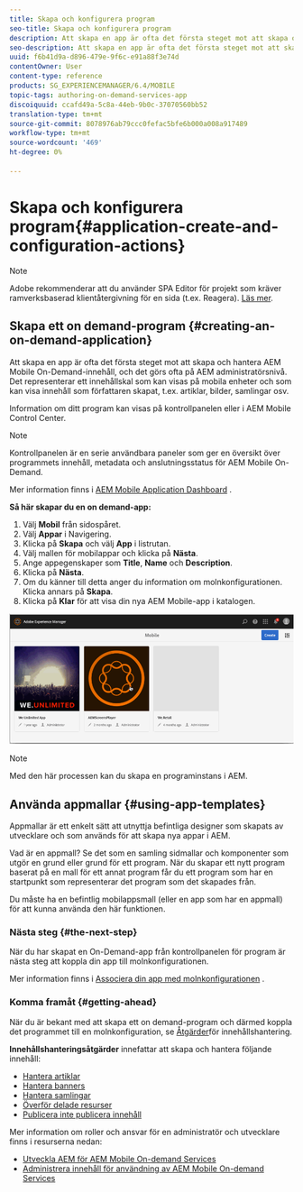 ```yaml
---
title: Skapa och konfigurera program
seo-title: Skapa och konfigurera program
description: Att skapa en app är ofta det första steget mot att skapa och hantera AEM Mobile On-Demand-innehåll. Följ den här sidan om du vill veta mer.
seo-description: Att skapa en app är ofta det första steget mot att skapa och hantera AEM Mobile On-Demand-innehåll. Följ den här sidan om du vill veta mer.
uuid: f6b41d9a-d896-479e-9f6c-e91a88f3e74d
contentOwner: User
content-type: reference
products: SG_EXPERIENCEMANAGER/6.4/MOBILE
topic-tags: authoring-on-demand-services-app
discoiquuid: ccafd49a-5c8a-44eb-9b0c-37070560bb52
translation-type: tm+mt
source-git-commit: 8078976ab79ccc0fefac5bfe6b000a008a917489
workflow-type: tm+mt
source-wordcount: '469'
ht-degree: 0%

---
```



# Skapa och konfigurera program{#application-create-and-configuration-actions}

>[!NOTE]
>
>Adobe rekommenderar att du använder SPA Editor för projekt som kräver ramverksbaserad klientåtergivning för en sida (t.ex. Reagera). [Läs mer](/help/sites-developing/spa-overview.md).

## Skapa ett on demand-program {#creating-an-on-demand-application}

Att skapa en app är ofta det första steget mot att skapa och hantera AEM Mobile On-Demand-innehåll, och det görs ofta på AEM administratörsnivå. Det representerar ett innehållskal som kan visas på mobila enheter och som kan visa innehåll som författaren skapat, t.ex. artiklar, bilder, samlingar osv.

Information om ditt program kan visas på kontrollpanelen eller i AEM Mobile Control Center.

>[!NOTE]
>
>Kontrollpanelen är en serie användbara paneler som ger en översikt över programmets innehåll, metadata och anslutningsstatus för AEM Mobile On-Demand.
>
>Mer information finns i [AEM Mobile Application Dashboard](/help/mobile/mobile-apps-ondemand-application-dashboard.md) .

**Så här skapar du en on demand-app:**

1. Välj **Mobil** från sidospåret.
1. Välj **Appar** i Navigering.
1. Klicka på **Skapa** och välj **App** i listrutan.
1. Välj mallen för mobilappar och klicka på **Nästa**.
1. Ange appegenskaper som **Title**, **Name** och **Description**.
1. Klicka på **Nästa**.
1. Om du känner till detta anger du information om molnkonfigurationen. Klicka annars på **Skapa**.
1. Klicka på **Klar** för att visa din nya AEM Mobile-app i katalogen.

![chlimage_1](assets/chlimage_1.gif)

>[!NOTE]
>
>Med den här processen kan du skapa en programinstans i AEM.

## Använda appmallar {#using-app-templates}

Appmallar är ett enkelt sätt att utnyttja befintliga designer som skapats av utvecklare och som används för att skapa nya appar i AEM.

Vad är en appmall? Se det som en samling sidmallar och komponenter som utgör en grund eller grund för ett program.
När du skapar ett nytt program baserat på en mall för ett annat program får du ett program som har en startpunkt som representerar det program som det skapades från.

Du måste ha en befintlig mobilappsmall (eller en app som har en appmall) för att kunna använda den här funktionen.

### Nästa steg {#the-next-step}

När du har skapat en On-Demand-app från kontrollpanelen för program är nästa steg att koppla din app till molnkonfigurationen.

Mer information finns i [Associera din app med molnkonfigurationen](/help/mobile/mobile-on-demand-associating-an-on-demand-app-to-cloud-configuration.md) .

### Komma framåt {#getting-ahead}

När du är bekant med att skapa ett on demand-program och därmed koppla det programmet till en molnkonfiguration, se [Åtgärder](/help/mobile/mobile-apps-ondemand-manage-content-ondemand.md)för innehållshantering.

**Innehållshanteringsåtgärder** innefattar att skapa och hantera följande innehåll:

* [Hantera artiklar](/help/mobile/mobile-on-demand-managing-articles.md)
* [Hantera banners](/help/mobile/mobile-on-demand-managing-banners.md)
* [Hantera samlingar](/help/mobile/mobile-on-demand-managing-collections.md)
* [Överför delade resurser](/help/mobile/mobile-on-demand-shared-resources.md)
* [Publicera inte publicera innehåll](/help/mobile/mobile-on-demand-publishing-unpublishing.md)

Mer information om roller och ansvar för en administratör och utvecklare finns i resurserna nedan:

* [Utveckla AEM för AEM Mobile On-demand Services](/help/mobile/aem-mobile-on-demand.md)
* [Administrera innehåll för användning av AEM Mobile On-demand Services](/help/mobile/aem-mobile.md)
